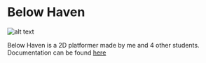 # Below Haven

![alt text](https://i.imgur.com/BXIaGfP.jpg "Gameplay Image")

Below Haven is a 2D platformer made by me and 4 other students.
Documentation can be found [here](https://drive.google.com/drive/folders/1hn8h1RflfH6iyf2KvjhcLRMCp8uBVrdR?usp=sharing)
